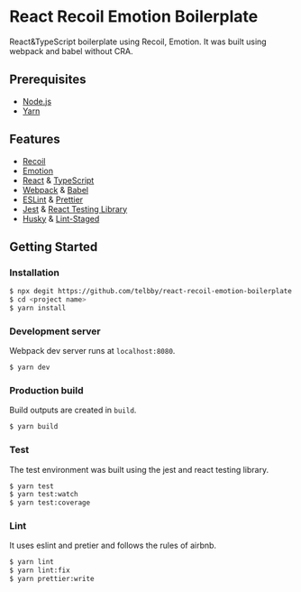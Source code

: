 # React Recoil Emotion Boilerplate

React&TypeScript boilerplate using Recoil, Emotion. It was built using webpack and babel without CRA.

## Prerequisites

- [Node.js](https://nodejs.org/)
- [Yarn](https://yarnpkg.com/)

## Features

- [Recoil](https://recoiljs.org/)
- [Emotion](https://emotion.sh/docs/introduction)
- [React](https://reactjs.org/) & [TypeScript](https://www.typescriptlang.org/)
- [Webpack](https://webpack.js.org/) & [Babel](https://babeljs.io/)
- [ESLint](https://eslint.org/) & [Prettier](https://prettier.io/)
- [Jest](https://jestjs.io/) & [React Testing Library](https://testing-library.com/docs/react-testing-library/intro/)
- [Husky](https://typicode.github.io/husky/#/) & [Lint-Staged](https://github.com/okonet/lint-staged)

## Getting Started

### Installation

```bash
$ npx degit https://github.com/telbby/react-recoil-emotion-boilerplate <project name>
$ cd <project name>
$ yarn install
```

### Development server

Webpack dev server runs at `localhost:8080`.

```bash
$ yarn dev
```

### Production build

Build outputs are created in `build`.

```bash
$ yarn build
```

### Test

The test environment was built using the jest and react testing library.

```bash
$ yarn test
$ yarn test:watch
$ yarn test:coverage
```

### Lint

It uses eslint and pretier and follows the rules of airbnb.

```bash
$ yarn lint
$ yarn lint:fix
$ yarn prettier:write
```
